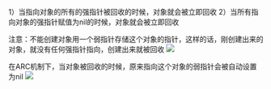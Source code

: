 1）当指向对象的所有的强指针被回收的时候，对象就会被立即回收
2）当所有指向对象的强指针赋值为nil的时候，对象就会被立即回收

注意：不能创建对象用一个弱指针存储这个对象的指针，这样的话，刚创建出来的对象，就没有任何强指针指向，创建出来就被回收
![](https://tva1.sinaimg.cn/large/0081Kckwly1gly48zujqsj309504rdh8.jpg)

在ARC机制下，当对象被回收的时候，原来指向这个对象的弱指针会被自动设置为nil
![](https://tva1.sinaimg.cn/large/0081Kckwly1gly4988ujuj309w09a401.jpg)